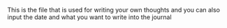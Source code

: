 This is the file that is used for writing your own thoughts and you can also input the
date and what you want to write into the journal
